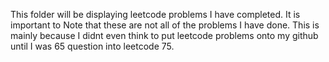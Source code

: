 This folder will be displaying leetcode problems I have completed. It is important to Note that these are not all of the problems I have done. This is mainly because I didnt even think to put leetcode problems onto my github until I was 65 question into leetcode 75. 
